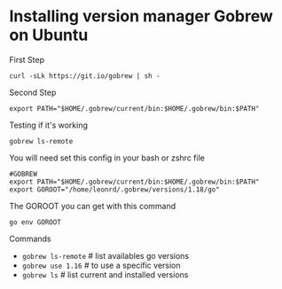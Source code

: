 # Installing version manager Gobrew on Ubuntu

First Step
```
curl -sLk https://git.io/gobrew | sh -
```

Second Step
```
export PATH="$HOME/.gobrew/current/bin:$HOME/.gobrew/bin:$PATH"
```

Testing if it's working
```
gobrew ls-remote
```

You will need set this config in your bash or zshrc file
```
#GOBREW
export PATH="$HOME/.gobrew/current/bin:$HOME/.gobrew/bin:$PATH"
export GOROOT="/home/leonrd/.gobrew/versions/1.18/go"
```

The GOROOT you can get with this command
```
go env GOROOT
```

Commands
- `gobrew ls-remote` # list availables go versions
- `gobrew use 1.16` # to use a specific version
- `gobrew ls` # list current and installed versions